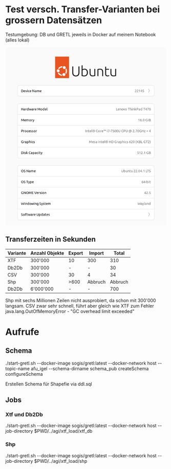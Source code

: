 # Test versch. Transfer-Varianten bei grossern Datensätzen

Testumgebung: DB und GRETL jeweils in Docker auf meinem Notebook (alles lokal)

![](localhost.png)

## Transferzeiten in Sekunden

|Variante|Anzahl Objekte|Export|Import|Total|
|---|---|---|---|---|
|XTF|300'000|10|300|310|
|Db2Db|300'000|-|-|30|
|CSV|300'000|30|4|34|
|Shp|300'000|>600|Abbruch|Abbruch|
|Db2Db|6'000'000|-|-|700|

Shp mit sechs Millionen Zeilen nicht ausprobiert, da schon mit 300'000 langsam. 
CSV zwar sehr schnell, führt aber gleich wie XTF zum Fehler java.lang.OutOfMemoryError - "GC overhead limit exceeded"

# Aufrufe

## Schema

./start-gretl.sh --docker-image sogis/gretl:latest --docker-network host --topic-name afu_igel --schema-dirname schema_pub createSchema configureSchema 

Erstellen Schema für Shapefie via ddl.sql

## Jobs

### Xtf und Db2Db

./start-gretl.sh --docker-image sogis/gretl:latest --docker-network host --job-directory $PWD/../agi/xtf_load/xtf_db

### Shp

./start-gretl.sh --docker-image sogis/gretl:latest --docker-network host --job-directory $PWD/../agi/xtf_load/shp



